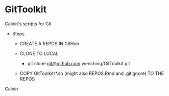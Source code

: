 # GitToolkit

Calvin's scripts for Git  


* Steps
    
    * CREATE A REPOS IN GitHub
        
    * CLONE TO LOCAL
        
        * git clone git@github.com:wenching/GitToolkit.git  
	
    * COPY GitToolkit/*.sh (might also REPOS.Rmd and .gitignore) TO THE REPOS  
  
Calvin
